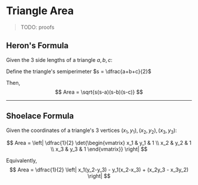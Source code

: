 # Triangle Area

> TODO: proofs

## Heron's Formula

Given the 3 side lengths of a triangle $a, b, c$:

Define the triangle's semiperimeter $s = \dfrac{a+b+c}{2}$

Then,
$$
Area = \sqrt{s(s-a)(s-b)(s-c)}
$$

---

## Shoelace Formula

Given the coordinates of a triangle's 3 vertices $(x_1, y_1), (x_2, y_2), (x_3, y_3)$:

$$
Area = \left|
\dfrac{1}{2}
\det{\begin{vmatrix}
x_1 & y_1 & 1 \\
x_2 & y_2 & 1 \\
x_3 & y_3 & 1
\end{vmatrix}} \right|
$$

Equivalently,
$$
Area = \dfrac{1}{2} \left| x_1(y_2-y_3) - y_1(x_2-x_3) + (x_2y_3 - x_3y_2) \right|
$$